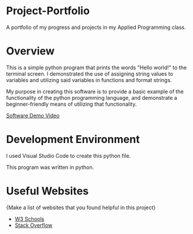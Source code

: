 # Project-Portfolio
A portfolio of my progress and projects in my Applied Programming class.

# Overview

This is a simple python program that prints the words "Hello world!" to the terminal screen. I demonstrated the use of assigning string values to variables and utilizing said variables in functions and format strings.


My purpose in creating this software is to provide a basic example of the functionality of the python programming language, and demonstrate a beginner-friendly means of utilizing that functionality.

[Software Demo Video](https://youtu.be/CxsfOl_SwBI)

# Development Environment

I used Visual Studio Code to create this python file.

This program was written in python.

# Useful Websites

{Make a list of websites that you found helpful in this project}
* [W3 Schools](https://www.w3schools.com/)
* [Stack Overflow](https://stackoverflow.com/)
